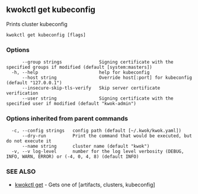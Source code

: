 ## kwokctl get kubeconfig

Prints cluster kubeconfig

```
kwokctl get kubeconfig [flags]
```

### Options

```
      --group strings              Signing certificate with the specified groups if modified (default [system:masters])
  -h, --help                       help for kubeconfig
      --host string                Override host[:port] for kubeconfig (default "127.0.0.1")
      --insecure-skip-tls-verify   Skip server certificate verification
      --user string                Signing certificate with the specified user if modified (default "kwok-admin")
```

### Options inherited from parent commands

```
  -c, --config strings   config path (default [~/.kwok/kwok.yaml])
      --dry-run          Print the command that would be executed, but do not execute it
      --name string      cluster name (default "kwok")
  -v, --v log-level      number for the log level verbosity (DEBUG, INFO, WARN, ERROR) or (-4, 0, 4, 8) (default INFO)
```

### SEE ALSO

* [kwokctl get](kwokctl_get.md)	 - Gets one of [artifacts, clusters, kubeconfig]

